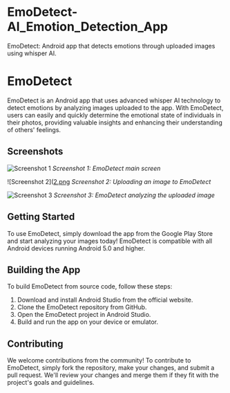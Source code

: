 # EmoDetect-AI_Emotion_Detection_App
EmoDetect: Android app that detects emotions through uploaded images using whisper AI.
# EmoDetect

EmoDetect is an Android app that uses advanced whisper AI technology to detect emotions by analyzing images uploaded to the app. With EmoDetect, users can easily and quickly determine the emotional state of individuals in their photos, providing valuable insights and enhancing their understanding of others' feelings.

## Screenshots

![Screenshot 1](https://github.com/YuvrajxChopra/EmoDetect-AI_Emotion_Detection_App/blob/master/1.png)
*Screenshot 1: EmoDetect main screen*

![Screenshot 2]([2.png](https://github.com/YuvrajxChopra/EmoDetect-AI_Emotion_Detection_App/blob/master/2.png)
*Screenshot 2: Uploading an image to EmoDetect*

![Screenshot 3](https://github.com/YuvrajxChopra/EmoDetect-AI_Emotion_Detection_App/blob/master/3.png)
*Screenshot 3: EmoDetect analyzing the uploaded image*

## Getting Started

To use EmoDetect, simply download the app from the Google Play Store and start analyzing your images today! EmoDetect is compatible with all Android devices running Android 5.0 and higher.

## Building the App

To build EmoDetect from source code, follow these steps:

1. Download and install Android Studio from the official website.
2. Clone the EmoDetect repository from GitHub.
3. Open the EmoDetect project in Android Studio.
4. Build and run the app on your device or emulator.

## Contributing

We welcome contributions from the community! To contribute to EmoDetect, simply fork the repository, make your changes, and submit a pull request. We'll review your changes and merge them if they fit with the project's goals and guidelines.
